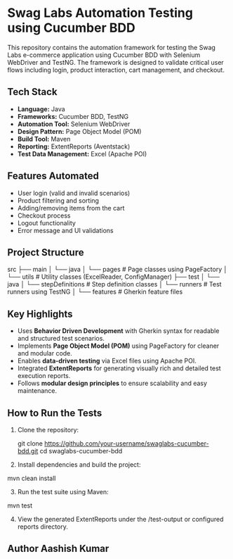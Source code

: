 # Swag Labs Automation Testing using Cucumber BDD

This repository contains the automation framework for testing the Swag Labs e-commerce application using Cucumber BDD with Selenium WebDriver and TestNG. The framework is designed to validate critical user flows including login, product interaction, cart management, and checkout.

## Tech Stack

- **Language:** Java  
- **Frameworks:** Cucumber BDD, TestNG  
- **Automation Tool:** Selenium WebDriver  
- **Design Pattern:** Page Object Model (POM)  
- **Build Tool:** Maven  
- **Reporting:** ExtentReports (Aventstack)  
- **Test Data Management:** Excel (Apache POI)

## Features Automated

- User login (valid and invalid scenarios)
- Product filtering and sorting
- Adding/removing items from the cart
- Checkout process
- Logout functionality
- Error message and UI validations

## Project Structure
src
├── main
│ └── java
│ └── pages # Page classes using PageFactory
│ └── utils # Utility classes (ExcelReader, ConfigManager)
├── test
│ └── java
│ └── stepDefinitions # Step definition classes
│ └── runners # Test runners using TestNG
│ └── features # Gherkin feature files

## Key Highlights

- Uses **Behavior Driven Development** with Gherkin syntax for readable and structured test scenarios.
- Implements **Page Object Model (POM)** using PageFactory for cleaner and modular code.
- Enables **data-driven testing** via Excel files using Apache POI.
- Integrated **ExtentReports** for generating visually rich and detailed test execution reports.
- Follows **modular design principles** to ensure scalability and easy maintenance.

## How to Run the Tests

1. Clone the repository:
  
   git clone https://github.com/your-username/swaglabs-cucumber-bdd.git
   cd swaglabs-cucumber-bdd

2. Install dependencies and build the project:

  mvn clean install

3. Run the test suite using Maven:

  mvn test
  
4. View the generated ExtentReports under the /test-output or configured reports directory.

Author
Aashish Kumar
---
